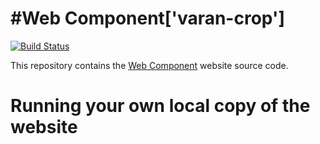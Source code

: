 #Web Component['varan-crop']
====
[![Build Status](https://#?branch=master)](https://travis-ci.org/wasdk/WebAssemblyStudio)

 
This repository contains the [Web Component](https://#) website source code.

Running your own local copy of the website
===
